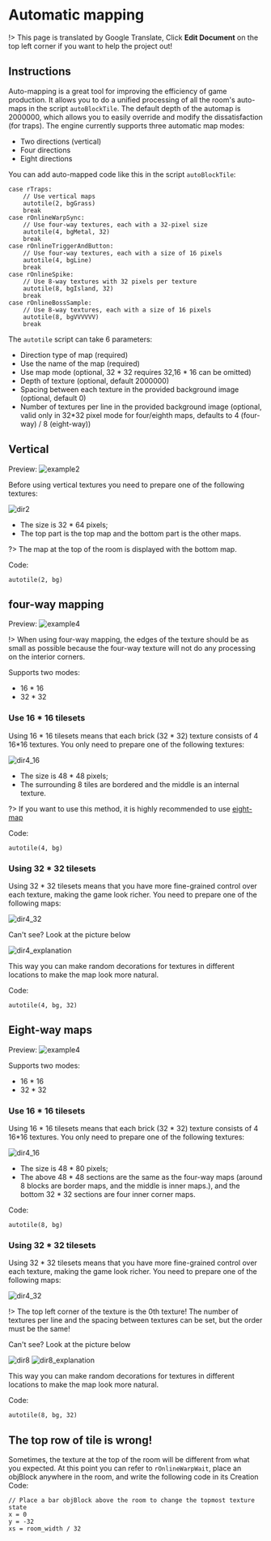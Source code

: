 # Automatic mapping

!> This page is translated by Google Translate, Click **Edit Document** on the top left corner if you want to help the project out!

## Instructions

Auto-mapping is a great tool for improving the efficiency of game production. It allows you to do a unified processing of all the room's auto-maps in the script `autoBlockTile`. The default depth of the automap is 2000000, which allows you to easily override and modify the dissatisfaction (for traps). The engine currently supports three automatic map modes:

- Two directions (vertical)
- Four directions
- Eight directions

You can add auto-mapped code like this in the script `autoBlockTile`:

```gml
case rTraps:
    // Use vertical maps
    autotile(2, bgGrass)
    break
case rOnlineWarpSync:
    // Use four-way textures, each with a 32-pixel size
    autotile(4, bgMetal, 32)
    break
case rOnlineTriggerAndButton:
    // Use four-way textures, each with a size of 16 pixels
    autotile(4, bgLine)
    break
case rOnlineSpike:
    // Use 8-way textures with 32 pixels per texture
    autotile(8, bgIsland, 32)
    break
case rOnlineBossSample:
    // Use 8-way textures, each with a size of 16 pixels
    autotile(8, bgVVVVVV)
    break
```

The `autotile` script can take 6 parameters:

- Direction type of map (required)
- Use the name of the map (required)
- Use map mode (optional, 32 \* 32 requires 32,16 \* 16 can be omitted)
- Depth of texture (optional, default 2000000)
- Spacing between each texture in the provided background image (optional, default 0)
- Number of textures per line in the provided background image (optional, valid only in 32\*32 pixel mode for four/eighth maps, defaults to 4 (four-way) / 8 (eight-way))

## Vertical

Preview:
![example2](../_images/autotile/example2.png)

Before using vertical textures you need to prepare one of the following textures:

![dir2](../_images/autotile/tile2_32.png)

- The size is 32 \* 64 pixels;
- The top part is the top map and the bottom part is the other maps.

?> The map at the top of the room is displayed with the bottom map.

Code:

```gml
autotile(2, bg)
```

## four-way mapping

Preview:
![example4](../_images/autotile/example4.png)

!> When using four-way mapping, the edges of the texture should be as small as possible because the four-way texture will not do any processing on the interior corners.

Supports two modes:

- 16 \* 16
- 32 \* 32

### Use 16 \* 16 tilesets

Using 16 \* 16 tilesets means that each brick (32 \* 32) texture consists of 4 16\*16 textures. You only need to prepare one of the following textures:

![dir4_16](../_images/autotile/tile4_16.png)

- The size is 48 \* 48 pixels;
- The surrounding 8 tiles are bordered and the middle is an internal texture.

?> If you want to use this method, it is highly recommended to use [eight-map](autotile?id=8-map)

Code:

```gml
autotile(4, bg)
```

### Using 32 \* 32 tilesets

Using 32 \* 32 tilesets means that you have more fine-grained control over each texture, making the game look richer. You need to prepare one of the following maps:

![dir4_32](../_images/autotile/tile4_32.png)

Can't see? Look at the picture below

![dir4_explanation](../_images/autotile/explanation4_32.png)

This way you can make random decorations for textures in different locations to make the map look more natural.

Code:

```gml
autotile(4, bg, 32)
```

## Eight-way maps

Preview:
![example4](../_images/autotile/example8.png)

Supports two modes:

- 16 \* 16
- 32 \* 32

### Use 16 \* 16 tilesets

Using 16 \* 16 tilesets means that each brick (32 \* 32) texture consists of 4 16\*16 textures. You only need to prepare one of the following textures:

![dir4_16](../_images/autotile/tile8_16.png)

- The size is 48 \* 80 pixels;
- The above 48 \* 48 sections are the same as the four-way maps (around 8 blocks are border maps, and the middle is inner maps.), and the bottom 32 \* 32 sections are four inner corner maps.

Code:

```gml
autotile(8, bg)
```

### Using 32 \* 32 tilesets

Using 32 \* 32 tilesets means that you have more fine-grained control over each texture, making the game look richer. You need to prepare one of the following maps:

![dir4_32](../_images/autotile/tile8_32.png)

!> The top left corner of the texture is the 0th texture! The number of textures per line and the spacing between textures can be set, but the order must be the same!

Can't see? Look at the picture below

![dir8](../_images/autotile/explanation8.png)
![dir8_explanation](../_images/autotile/explanation8_32.png)

This way you can make random decorations for textures in different locations to make the map look more natural.

Code:

```gml
autotile(8, bg, 32)
```

## The top row of tile is wrong!

Sometimes, the texture at the top of the room will be different from what you expected. At this point you can refer to `rOnlineWarpWait`, place an objBlock anywhere in the room, and write the following code in its Creation Code:

```gml
// Place a bar objBlock above the room to change the topmost texture state
x = 0
y = -32
xs = room_width / 32
```
